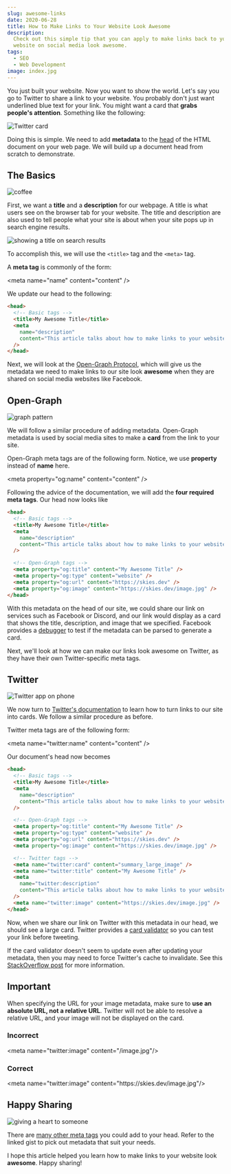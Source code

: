 ```yaml
---
slug: awesome-links
date: 2020-06-28
title: How to Make Links to Your Website Look Awesome
description:
  Check out this simple tip that you can apply to make links back to your
  website on social media look awesome.
tags:
  - SEO
  - Web Development
image: index.jpg
---
```


You just built your website. Now you want to show the world. Let's say you go to
Twitter to share a link to your website. You probably don't just want underlined
blue text for your link. You might want a card that **grabs people's
attention**. Something like the following:

![Twitter card](link.png)

Doing this is simple. We need to add **metadata** to the
[head](https://developer.mozilla.org/en-US/docs/Web/HTML/Element/head) of the
HTML document on your web page. We will build up a document head from scratch to
demonstrate.

## The Basics

![coffee](coffee.jpg)

First, we want a **title** and a **description** for our webpage. A title is
what users see on the browser tab for your website. The title and description
are also used to tell people what your site is about when your site pops up in
search engine results.

![showing a title on search results](results.jpg)

To accomplish this, we will use the `<title>` tag and the `<meta>` tag.

<aside>
<p>
A <strong>meta tag</strong> is commonly of the form: </p>
<p>
&lt;meta name="name" content="content" /&gt;
</p>
</aside>

We update our head to the following:

```html
<head>
  <!-- Basic tags -->
  <title>My Awesome Title</title>
  <meta
    name="description"
    content="This article talks about how to make links to your website look awesome on social media"
  />
</head>
```

Next, we will look at the [Open-Graph Protocol](https://ogp.me/), which will
give us the metadata we need to make links to our site look **awesome** when
they are shared on social media websites like Facebook.

## Open-Graph

![graph pattern](graph.jpg)

We will follow a similar procedure of adding metadata. Open-Graph metadata is
used by social media sites to make a **card** from the link to your site.

<aside>
<p>
Open-Graph meta tags are of the following form. Notice, we use <strong>property</strong> instead of <strong>name</strong> here.
</p>
<p>
&lt;meta property="og:name" content="content" /&gt;
</p>
</aside>

Following the advice of the documentation, we will add the **four required meta
tags**. Our head now looks like

```html
<head>
  <!-- Basic tags -->
  <title>My Awesome Title</title>
  <meta
    name="description"
    content="This article talks about how to make links to your website look awesome on social media"
  />

  <!-- Open-Graph tags -->
  <meta property="og:title" content="My Awesome Title" />
  <meta property="og:type" content="website" />
  <meta property="og:url" content="https://skies.dev" />
  <meta property="og:image" content="https://skies.dev/image.jpg" />
</head>
```

With this metadata on the head of our site, we could share our link on services
such as Facebook or Discord, and our link would display as a card that shows the
title, description, and image that we specified. Facebook provides a
[debugger](https://developers.facebook.com/tools/debug) to test if the metadata
can be parsed to generate a card.

Next, we'll look at how we can make our links look awesome on Twitter, as they
have their own Twitter-specific meta tags.

## Twitter

![Twitter app on phone](twitter.jpg)

We now turn to
[Twitter's documentation](https://developer.twitter.com/en/docs/tweets/optimize-with-cards/overview/abouts-cards)
to learn how to turn links to our site into cards. We follow a similar procedure
as before.

<aside>
<p>
Twitter meta tags are of the following form:
</p>
<p>
&lt;meta name="twitter:name" content="content" /&gt;
</p>
</aside>

Our document's head now becomes

```html
<head>
  <!-- Basic tags -->
  <title>My Awesome Title</title>
  <meta
    name="description"
    content="This article talks about how to make links to your website look awesome on social media."
  />

  <!-- Open-Graph tags -->
  <meta property="og:title" content="My Awesome Title" />
  <meta property="og:type" content="website" />
  <meta property="og:url" content="https://skies.dev" />
  <meta property="og:image" content="https://skies.dev/image.jpg" />

  <!-- Twitter tags -->
  <meta name="twitter:card" content="summary_large_image" />
  <meta name="twitter:title" content="My Awesome Title" />
  <meta
    name="twitter:description"
    content="This article talks about how to make links to your website look awesome on social media."
  />
  <meta name="twitter:image" content="https://skies.dev/image.jpg" />
</head>
```

Now, when we share our link on Twitter with this metadata in our head, we should
see a large card. Twitter provides a
[card validator](https://cards-dev.twitter.com/validator) so you can test your
link before tweeting.

If the card validator doesn't seem to update even after updating your metadata,
then you may need to force Twitter's cache to invalidate. See this
[StackOverflow post](https://webmasters.stackexchange.com/a/126166) for more
information.

<aside>
<h2>Important</h2>

<p>
When specifying the URL for your image metadata, make sure to <strong>use an
absolute URL, not a relative URL</strong>. Twitter will not be able to resolve a
relative URL, and your image will not be displayed on the card.
</p>

<h3>Incorrect</h3>

<p>
&lt;meta name="twitter:image" content="/image.jpg"/&gt;
</p>

<h3>Correct</h3>

<p>
&lt;meta name="twitter:image" content="https://skies.dev/image.jpg"/&gt;
</p>

</aside>

## Happy Sharing

![giving a heart to someone](share.jpg)

There are [many other meta tags](https://gist.github.com/lancejpollard/1978404)
you could add to your head. Refer to the linked gist to pick out metadata that
suit your needs.

I hope this article helped you learn how to make links to your website look
**awesome**. Happy sharing!
